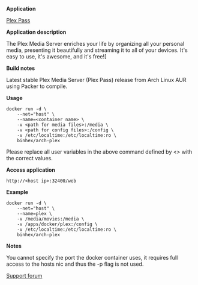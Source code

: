 **Application**

[Plex Pass](https://plex.tv/)

**Application description**

The Plex Media Server enriches your life by organizing all your personal media, presenting it beautifully and streaming it to all of your devices. It's easy to use, it's awesome, and it's free![

**Build notes**

Latest stable Plex Media Server (Plex Pass) release from Arch Linux AUR using Packer to compile.

**Usage**
```
docker run -d \
	--net="host" \
	--name=<container name> \
	-v <path for media files>:/media \
	-v <path for config files>:/config \
	-v /etc/localtime:/etc/localtime:ro \
	binhex/arch-plex

```

Please replace all user variables in the above command defined by <> with the correct values.

**Access application**

`http://<host ip>:32400/web`

**Example**
```
docker run -d \
	--net="host" \
	--name=plex \
	-v /media/movies:/media \
	-v /apps/docker/plex:/config \
	-v /etc/localtime:/etc/localtime:ro \
	binhex/arch-plex
```

**Notes**

You cannot specify the port the docker container uses, it requires full access to the hosts nic and thus the -p flag is not used.

[Support forum](http://lime-technology.com/forum/index.php?topic=38055.0)
